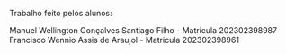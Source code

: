 Trabalho feito pelos alunos:

Manuel Wellington Gonçalves Santiago Filho - Matricula 202302398987
Francisco Wennio Assis de Araujol - Matricula 202302398961
